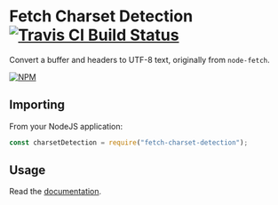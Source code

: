 # Fetch Charset Detection [![Travis CI Build Status](https://img.shields.io/travis/com/Richienb/fetch-charset-detection/master.svg?style=for-the-badge)](https://travis-ci.com/Richienb/fetch-charset-detection)

Convert a buffer and headers to UTF-8 text, originally from `node-fetch`.

[![NPM](https://nodei.co/npm/fetch-charset-detection.png?downloads=true&downloadRank=true&stars=true)](https://nodei.co/npm/fetch-charset-detection)

## Importing

From your NodeJS application:

```js
const charsetDetection = require("fetch-charset-detection");
```

## Usage

Read the [documentation](https://richienb.github.io/fetch-charset-detection).
